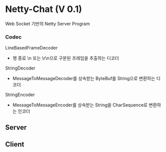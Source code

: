 # Netty-Chat (V 0.1)
Web Socket 기반의 Netty Server Program
 
### Codec

LineBasedFrameDecoder
- 행 종료 \n 또는 \r\n으로 구분된 프레임을 추출하는 디코더

StringDecoder
- MessageToMessageDecoder를 상속받는 ByteBuf를 String으로 변환하는 디코더

StringEncoder
- MessageToMessageEncoder를 상속받는 String을 CharSequence로 변환하는 인코더


## Server

## Client

